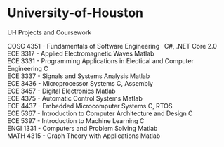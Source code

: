 # University-of-Houston

UH Projects and Coursework



COSC 4351 - Fundamentals of Software Engineering 	&ensp;C#, .NET Core 2.0  
ECE 3317 - Applied Electromagnetic Waves 		Matlab  
ECE 3331 - Programming Applications in Electical and Computer Engineering	C  
ECE 3337 - Signals and Systems Analysis			Matlab  
ECE 3436 - Microprocessor Systems			C, Assembly  
ECE 3457 - Digital Electronics				Matlab  
ECE 4375 - Automatic Control Systems 			Matlab  
ECE 4437 - Embedded Microcomputer Systems		C, RTOS  
ECE 5367 - Introduction to Computer Architecture and Design	C  
ECE 5397 - Introduction to Machine Learning		C  
ENGI 1331 - Computers and Problem Solving		Matlab  
MATH 4315 - Graph Theory with Applications		Matlab  
